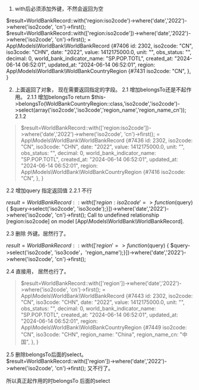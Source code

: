 1. with后必须添加外键，不然会返回为空 

> 
$result=WorldBankRecord::with('region:iso2code')->where('date','2022')->where('iso2code', 'cn')->first();
$result=WorldBankRecord::with(['region:iso2code'])->where('date','2022')->where('iso2code', 'cn')->first();
= App\Models\WorldBank\WorldBankRecord {#7406
    id: 2302,
    iso2code: "CN",
    iso3code: "CHN",
    date: "2022",
    value: 1412175000.0,
    unit: "",
    obs_status: "",
    decimal: 0,
    world_bank_indicator_name: "SP.POP.TOTL",
    created_at: "2024-06-14 06:52:01",
    updated_at: "2024-06-14 06:52:01",
    region: App\Models\WorldBank\WoldBankCountryRegion {#7431
      iso2code: "CN",
    },
  }


2. 上面返回了对象， 现在需要返回指定的字段。
2.1  增加belongsTo还是不起作用。 
2.1.1 增加belongsTo
    return $this->belongsTo(WoldBankCountryRegion::class,'iso2code','iso2code')->select(array('iso2code','iso3code','region_name','region_name_cn'));
2.1.2 
> $result=WorldBankRecord::with(['region:iso2code'])->where('date','2022')->where('iso2code', 'cn')->first();
= App\Models\WorldBank\WorldBankRecord {#7436
    id: 2302,
    iso2code: "CN",
    iso3code: "CHN",
    date: "2022",
    value: 1412175000.0,
    unit: "",
    obs_status: "",
    decimal: 0,
    world_bank_indicator_name: "SP.POP.TOTL",
    created_at: "2024-06-14 06:52:01",
    updated_at: "2024-06-14 06:52:01",
    region: App\Models\WorldBank\WoldBankCountryRegion {#7416
      iso2code: "CN",
    },
  }

2.2 增加query 指定返回值
2.2.1 不行 

$result=WorldBankRecord::with(['region:iso2code'=> function ($query) { $query->select('iso2code', 'iso3code');}])->where('date','2022')->where('iso2code', 'cn')->first();
 Call to undefined relationship [region:iso2code] on model [App\Models\WorldBank\WorldBankRecord].


2.3 删除 外键。居然行了。

$result=WorldBankRecord::with(['region'=> function ($query) { $query->select('iso2code', 'iso3code'，'region_name');}])->where('date','2022')->where('iso2code', 'cn')->first();


2.4 直接用， 居然也行了。
> $result=WorldBankRecord::with(['region'])->where('date','2022')->where('iso2code', 'cn')->first();
= App\Models\WorldBank\WorldBankRecord {#7443
    id: 2302,
    iso2code: "CN",
    iso3code: "CHN",
    date: "2022",
    value: 1412175000.0,
    unit: "",
    obs_status: "",
    decimal: 0,
    world_bank_indicator_name: "SP.POP.TOTL",
    created_at: "2024-06-14 06:52:01",
    updated_at: "2024-06-14 06:52:01",
    region: App\Models\WorldBank\WoldBankCountryRegion {#7449
      iso2code: "CN",
      iso3code: "CHN",
      region_name: "China",
      region_name_cn: "中国",
    },
  }

2.5 删除belongsTo后面的select。 $result=WorldBankRecord::with(['region'])->where('date','2022')->where('iso2code', 'cn')->first();  又不行了。



所以真正起作用的时belongsTo 后面的select



